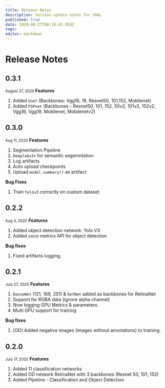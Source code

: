 ```yaml
---
title: Release Notes
description: Version update notes for CRAL
published: true
date: 2020-08-27T08:10:43.959Z
tags: 
editor: markdown
---
```


# Release Notes
## 0.3.1
<small> August 27, 2020 </small>
**Features**
  1. Added `Unet` (Backbones: Vgg16, 19, Resnet50, 101,152, Mobilenet)
  2. Added `PSPnet` (Backbones - Resnet50, 101, 152, 50v2, 101v2, 152v2, Vgg16, Vgg19, Mobilenet, Mobilenetv2)

## 0.3.0
<small>Aug 11, 2020</small>
**Features**
1. Segmentation Pipeline
1. `Deeplabv3+` for semantic segemntation
1. Log artifacts
1. Auto upload checkpoints
1. Upload `model.summary()` as artifact

**Bug Fixes**
1. Train `Yolov3` correctly on custom dataset
## 0.2.2 
<small>Aug 4, 2020</small>
**Features**
1. Added object detection network: Yolo V3
1. Added coco metrics API for object detection

**Bug fixes**
1. Fixed artifacts logging.

## 0.2.1
<small>July 27, 2020</small>
**Features**
1. `DenseNet` (121, 169, 201) & `DetNet` added as backbones for RetinaNet
1. Support for RGBA data (ignore alpha channel)
1. Now logging GPU Metrics & parameters.
1. Multi GPU support for training

**Bug fixes**
1. [OD] Added negative images (images without annotations) to training.


## 0.2.0
<small>July 17, 2020</small>
**Features**
1. Added 11 classification networks
1. Added OD network RetinaNet with 3 backbones (Resnet 50, 101, 152)
1. Added Pipeline - Classification and Object Detection



